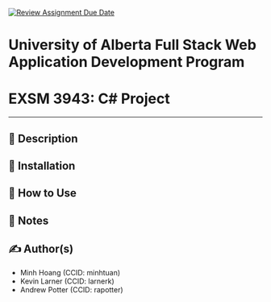 [![Review Assignment Due Date](https://classroom.github.com/assets/deadline-readme-button-24ddc0f5d75046c5622901739e7c5dd533143b0c8e959d652212380cedb1ea36.svg)](https://classroom.github.com/a/h4yg25vd)
# University of Alberta Full Stack Web Application Development Program
# EXSM 3943: C# Project
---
## 📖 Description

## 💾 Installation

## 🚀 How to Use

## 📝 Notes

## ✍️ Author(s)
- Minh Hoang (CCID: minhtuan)
- Kevin Larner (CCID: larnerk)
- Andrew Potter (CCID: rapotter)